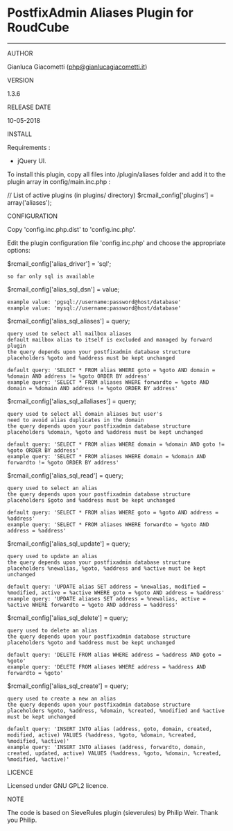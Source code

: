# PostfixAdmin Aliases Plugin for RoudCube
___

AUTHOR

Gianluca Giacometti (php@gianlucagiacometti.it)



VERSION

1.3.6



RELEASE DATE

10-05-2018



INSTALL

Requirements :
- jQuery UI.

To install this plugin, copy all files into /plugin/aliases folder and
add it to the plugin array in config/main.inc.php :

// List of active plugins (in plugins/ directory)
$rcmail_config['plugins'] = array('aliases');



CONFIGURATION

Copy 'config.inc.php.dist' to 'config.inc.php'.

Edit the plugin configuration file 'config.inc.php' and choose the appropriate options:

$rcmail_config['alias_driver'] = 'sql';

    so far only sql is available

$rcmail_config['alias_sql_dsn'] = value;

    example value: 'pgsql://username:password@host/database'
    example value: 'mysql://username:password@host/database'

$rcmail_config['alias_sql_aliases'] = query;

    query used to select all mailbox aliases
    default mailbox alias to itself is excluded and managed by forward plugin
    the query depends upon your postfixadmin database structure
    placeholders %goto and %address must be kept unchanged

    default query: 'SELECT * FROM alias WHERE goto = %goto AND domain = %domain AND address != %goto ORDER BY address'
    example query: 'SELECT * FROM aliases WHERE forwardto = %goto AND domain = %domain AND address != %goto ORDER BY address'

$rcmail_config['alias_sql_allaliases'] = query;

    query used to select all domain aliases but user's
    need to avoid alias duplicates in the domain
    the query depends upon your postfixadmin database structure
    placeholders %domain, %goto and %address must be kept unchanged

    default query: 'SELECT * FROM alias WHERE domain = %domain AND goto != %goto ORDER BY address'
    example query: 'SELECT * FROM aliases WHERE domain = %domain AND forwardto != %goto ORDER BY address'

$rcmail_config['alias_sql_read'] = query;

    query used to select an alias
    the query depends upon your postfixadmin database structure
    placeholders $goto and %address must be kept unchanged

    default query: 'SELECT * FROM alias WHERE goto = %goto AND address = %address'
    example query: 'SELECT * FROM aliases WHERE forwardto = %goto AND address = %address'

$rcmail_config['alias_sql_update'] = query;

    query used to update an alias
    the query depends upon your postfixadmin database structure
    placeholders %newalias, %goto, %address and %active must be kept unchanged

    default query: 'UPDATE alias SET address = %newalias, modified = %modified, active = %active WHERE goto = %goto AND address = %address'
    example query: 'UPDATE aliases SET address = %newalias, active = %active WHERE forwardto = %goto AND address = %address'

$rcmail_config['alias_sql_delete'] = query;

    query used to delete an alias
    the query depends upon your postfixadmin database structure
    placeholders %goto and %address must be kept unchanged

    default query: 'DELETE FROM alias WHERE address = %address AND goto = %goto'
    example query: 'DELETE FROM aliases WHERE address = %address AND forwardto = %goto'

$rcmail_config['alias_sql_create'] = query;

    query used to create a new an alias
    the query depends upon your postfixadmin database structure
    placeholders %goto, %address, %domain, %created, %modified and %active must be kept unchanged

    default query: 'INSERT INTO alias (address, goto, domain, created, modified, active) VALUES (%address, %goto, %domain, %created, %modified, %active)'
    example query: 'INSERT INTO aliases (address, forwardto, domain, created, updated, active) VALUES (%address, %goto, %domain, %created, %modified, %active)'



LICENCE

Licensed under GNU GPL2 licence.



NOTE

The code is based on SieveRules plugin (sieverules) by Philip Weir.
Thank you Philip.
